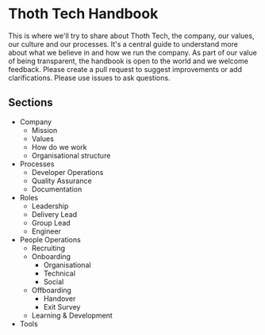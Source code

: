 # Thoth Tech Handbook

This is where we'll try to share about Thoth Tech, the company, our values, our culture and our processes.
It's a central guide to understand more about what we believe in and how we run the company. As part of
our value of being transparent, the handbook is open to the world and we welcome feedback. Please create
a pull request to suggest improvements or add clarifications. Please use issues to ask questions.

## Sections

- Company
  - Mission
  - Values
  - How do we work
  - Organisational structure
- Processes
  - Developer Operations
  - Quality Assurance
  - Documentation
- Roles
  - Leadership
  - Delivery Lead
  - Group Lead
  - Engineer
- People Operations
  - Recruiting
  - Onboarding
    - Organisational
    - Technical
    - Social
  - Offboarding
    - Handover
    - Exit Survey
  - Learning & Development
- Tools
